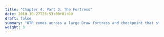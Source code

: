 ```yaml
---
title: "Chapter 4: Part 3: The Fortress"
date: 2010-10-27T23:53:00+01:00
draft: false
summary: "OTR comes across a large Drow fortress and checkpoint that stands in the way of the warrens"
weight: 3
---
```

